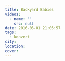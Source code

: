 ```yaml
---
title: Backyard Babies
videos:
  - name: ''
    src: null
date: 2016-06-01 21:05:57
tags:
  - konzert
city:
location:
cover:
---
```

